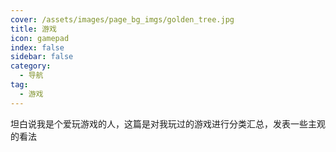 ```yaml
---
cover: /assets/images/page_bg_imgs/golden_tree.jpg
title: 游戏
icon: gamepad
index: false
sidebar: false
category:
  - 导航
tag: 
  - 游戏
---
```

 坦白说我是个爱玩游戏的人，这篇是对我玩过的游戏进行分类汇总，发表一些主观的看法


<Catalog />